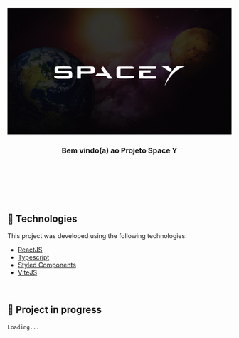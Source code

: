 <p align="center">
  <img alt="SpaceY" src=".github/Cover.jpg">
</p>

<div align="center">
  <h3>Bem vindo(a) ao Projeto Space Y</h3>
</div>
<br>
<br>
<br>
<br>
<br>

## 🧪 Technologies

This project was developed using the following technologies:

-   [ReactJS](https://reactjs.org/)
-   [Typescript](https://www.typescriptlang.org/)
-   [Styled Components](https://styled-components.com/)
-   [ViteJS](https://vitejs.dev/)
    <br>
    <br>
    <br>

## 🚧 Project in progress

    Loading...
